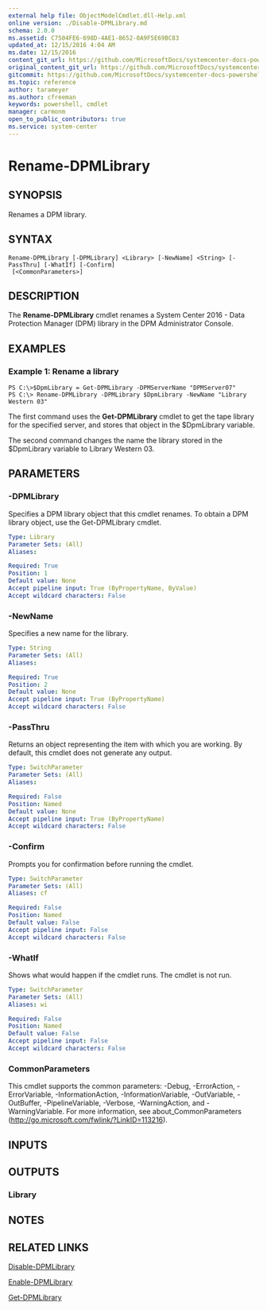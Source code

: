 ```yaml
---
external help file: ObjectModelCmdlet.dll-Help.xml
online version: ./Disable-DPMLibrary.md
schema: 2.0.0
ms.assetid: C7504FE6-698D-4AE1-8652-0A9F5E69BC83
updated_at: 12/15/2016 4:04 AM
ms.date: 12/15/2016
content_git_url: https://github.com/MicrosoftDocs/systemcenter-docs-powershell/blob/master/systemcenter-cmdlets/SystemCenter2016/DataProtectionManager/vlatest/Rename-DPMLibrary.md
original_content_git_url: https://github.com/MicrosoftDocs/systemcenter-docs-powershell/blob/master/systemcenter-cmdlets/SystemCenter2016/DataProtectionManager/vlatest/Rename-DPMLibrary.md
gitcommit: https://github.com/MicrosoftDocs/systemcenter-docs-powershell/blob/7df4508c7b907a214e6a8eca76037b06065ef078/systemcenter-cmdlets/SystemCenter2016/DataProtectionManager/vlatest/Rename-DPMLibrary.md
ms.topic: reference
author: tarameyer
ms.author: cfreeman
keywords: powershell, cmdlet
manager: carmonm
open_to_public_contributors: true
ms.service: system-center
---
```


# Rename-DPMLibrary

## SYNOPSIS
Renames a DPM library.

## SYNTAX

```
Rename-DPMLibrary [-DPMLibrary] <Library> [-NewName] <String> [-PassThru] [-WhatIf] [-Confirm]
 [<CommonParameters>]
```

## DESCRIPTION
The **Rename-DPMLibrary** cmdlet renames a System Center 2016 - Data Protection Manager (DPM) library in the DPM Administrator Console.

## EXAMPLES

### Example 1: Rename a library
```
PS C:\>$DpmLibrary = Get-DPMLibrary -DPMServerName "DPMServer07"
PS C:\> Rename-DPMLibrary -DPMLibrary $DpmLibrary -NewName "Library Western 03"
```

The first command uses the **Get-DPMLibrary** cmdlet to get the tape library for the specified server, and stores that object in the $DpmLibrary variable.

The second command changes the name the library stored in the $DpmLibrary variable to Library Western 03.

## PARAMETERS

### -DPMLibrary
Specifies a DPM library object that this cmdlet renames.
To obtain a DPM library object, use the Get-DPMLibrary cmdlet.

```yaml
Type: Library
Parameter Sets: (All)
Aliases: 

Required: True
Position: 1
Default value: None
Accept pipeline input: True (ByPropertyName, ByValue)
Accept wildcard characters: False
```

### -NewName
Specifies a new name for the library.

```yaml
Type: String
Parameter Sets: (All)
Aliases: 

Required: True
Position: 2
Default value: None
Accept pipeline input: True (ByPropertyName)
Accept wildcard characters: False
```

### -PassThru
Returns an object representing the item with which you are working.
By default, this cmdlet does not generate any output.

```yaml
Type: SwitchParameter
Parameter Sets: (All)
Aliases: 

Required: False
Position: Named
Default value: None
Accept pipeline input: True (ByPropertyName)
Accept wildcard characters: False
```

### -Confirm
Prompts you for confirmation before running the cmdlet.

```yaml
Type: SwitchParameter
Parameter Sets: (All)
Aliases: cf

Required: False
Position: Named
Default value: False
Accept pipeline input: False
Accept wildcard characters: False
```

### -WhatIf
Shows what would happen if the cmdlet runs.
The cmdlet is not run.

```yaml
Type: SwitchParameter
Parameter Sets: (All)
Aliases: wi

Required: False
Position: Named
Default value: False
Accept pipeline input: False
Accept wildcard characters: False
```

### CommonParameters
This cmdlet supports the common parameters: -Debug, -ErrorAction, -ErrorVariable, -InformationAction, -InformationVariable, -OutVariable, -OutBuffer, -PipelineVariable, -Verbose, -WarningAction, and -WarningVariable. For more information, see about_CommonParameters (http://go.microsoft.com/fwlink/?LinkID=113216).

## INPUTS

## OUTPUTS

### Library

## NOTES

## RELATED LINKS

[Disable-DPMLibrary](xref:SystemCenter2016/DataProtectionManager/vlatest/Disable-DPMLibrary.md)

[Enable-DPMLibrary](xref:SystemCenter2016/DataProtectionManager/vlatest/Enable-DPMLibrary.md)

[Get-DPMLibrary](xref:SystemCenter2016/DataProtectionManager/vlatest/Get-DPMLibrary.md)


